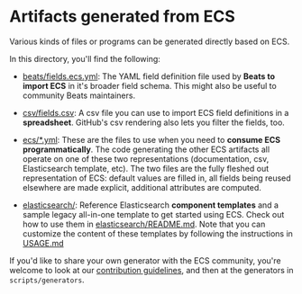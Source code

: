 # Artifacts generated from ECS

Various kinds of files or programs can be generated directly based on ECS.

In this directory, you'll find the following:

* [beats/fields.ecs.yml](beats/fields.ecs.yml): The YAML field definition file
  used by **Beats to import ECS** in it's broader field schema. This might also
  be useful to community Beats maintainers.

* [csv/fields.csv](csv/fields.csv): A csv file you can use to import ECS field
  definitions in a **spreadsheet**. GitHub's csv rendering also lets you filter
  the fields, too.

* [ecs/\*.yml](ecs/): These are the files to use when you need to **consume ECS
  programmatically**. The code generating the other ECS artifacts all operate on one
  of these two representations (documentation, csv, Elasticsearch template, etc).
  The two files are the fully fleshed out representation of ECS:
  default values are filled in, all fields being reused elsewhere are made explicit,
  additional attributes are computed.

* [elasticsearch/](elasticsearch#readme): Reference Elasticsearch **component templates**
  and a sample legacy all-in-one template to get started using ECS.
  Check out how to use them in [elasticsearch/README.md](elasticsearch#readme).
  Note that you can customize the content of these templates by following the
  instructions in [USAGE.md](/USAGE.md)

If you'd like to share your own generator with the ECS community, you're welcome
to look at our [contribution guidelines](/CONTRIBUTING.md), and then at the
generators in `scripts/generators`.
